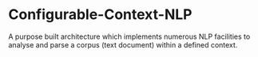 # Configurable-Context-NLP
A purpose built architecture which implements numerous NLP facilities to analyse and parse a corpus (text document) within a defined context.
